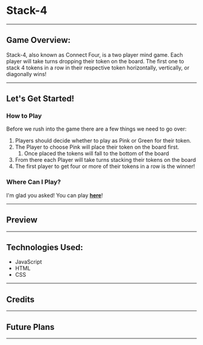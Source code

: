 
# Stack-4
---

## Game Overview:
Stack-4, also known as Connect Four, is a two player mind game. Each player will take turns dropping their token on the board. The first one to stack 4 tokens in a row in their respective token horizontally, vertically, or diagonally wins!

---

## Let's Get Started!


### How to Play

Before we rush into the game there are a few things we need to go over:

1. Players should decide whether to play as Pink or Green for their token.
2. The Player to choose Pink will place their token on the board first.
   1. Once placed the tokens will fall to the bottom of the board
3. From there each Player will take turns stacking their tokens on the board
4. The first player to get four or more of their tokens in a row is the winner!

### Where Can I Play?

I'm glad you asked! You can play **[here](https://el-connect-four.netlify.app/)**!

--- 
## Preview
---

## Technologies Used:

- JavaScript
- HTML
- CSS

--- 

## Credits
---

## Future Plans
---

<!-- 

Links Used:
  -https://fonts.google.com/specimen/Audiowide?preview.text=Connect%20Four%20%2F%2F%20Red%20Player%20Goes%20First&preview.text_type=custom&query=audio#standard-styles
  -https://animate.style/
    -
 -->
